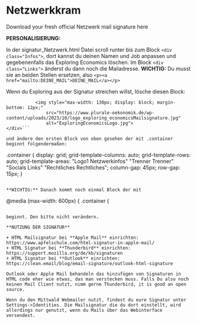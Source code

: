 # Netzwerkkram

Download your fresh official Netzwerk mail signature here

**PERSONALISIERUNG:**

In der signatur_Netzwerk.html Datei scroll runter bis zum Block `<div class="Infos">`, dort kannst du deinen Namen und Job anpassen und gegebenenfalls das Exploring Economics löschen. Im Block `<div class="Links">` änderst du dann noch die Mailadresse. **WICHTIG:** Du musst sie an beiden Stellen ersetzen, also `<p><a href="mailto:DEINE_MAIL">DEINE_MAIL</a></p>`

Wenn du Exploring aus der Signatur streichen willst, lösche diesen Block:

 ```<div class="Logo2">
            <img style="max-width: 130px; display: block; margin-bottom: 12px;"
                src="https://www.plurale-oekonomik.de/wp-content/uploads/2023/10/logo_exploring_economicsMailsignature.jpg"
                alt="ExploringEconomicsLogo.jpg">
</div>```

und ändere den ersten Block von oben gesehen der mit .container beginnt folgendermaßen:

```
.container {
        display: grid;
        grid-template-columns: auto;
        grid-template-rows: auto;
        grid-template-areas:
            "Logo1 Netzwerkinfos"
            "Trenner Trenner"
            "Socials Links"
            "Rechtliches Rechtliches";
        column-gap: 45px;
        row-gap: 15px;
    }
```

**WICHTIG:** Danach kommt noch einmal Block der mit 

```
@media (max-width: 600px) {
        .container {
```

beginnt. Den bitte nicht verändern.

**NUTZUNG DER SIGNATUR**

+ HTML Mailsignatur bei **Apple Mail** einrichten: https://www.apfelschule.com/html-signatur-in-apple-mail/
+ HTML Signatur bei **Thunderbird** einrichten: https://support.mozilla.org/de/kb/signaturen
+ HTML Signatur bei **Outlook** einrichten: https://clean.email/blog/email-signature/outlook-html-signature

Outlook oder Apple Mail behandeln das hinzufügen von Signaturen in HTML code eher wie etwas, das man verstecken muss. Falls Du also noch keinen Mail Client nutzt, nimm gerne Thunderbird, it is good an open source.

Wenn du den Mittwald Webmailer nutzt, findest du eure Signatur unter Settings->Identities. Die Mailsignatur die du dort einstellt, wird allerdings nur genutzt, wenn du Mails über das Webinterface versendest.